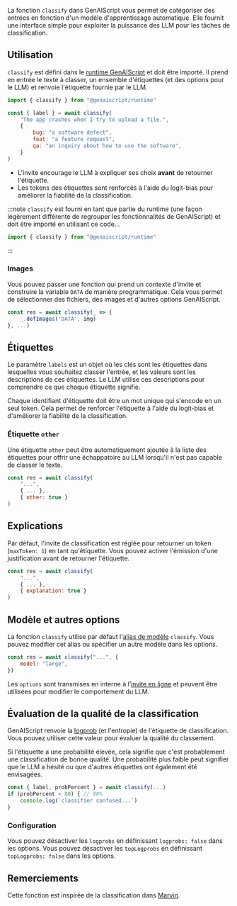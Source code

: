 La fonction `classify` dans GenAIScript vous permet de catégoriser des entrées en fonction d'un modèle d'apprentissage automatique.
Elle fournit une interface simple pour exploiter la puissance des LLM pour les tâches de classification.

## Utilisation

`classify` est défini dans le [runtime GenAIScript](../../../reference/reference/runtime/) et doit être importé. Il prend en entrée le texte à classer, un ensemble d'étiquettes (et des options pour le LLM)
et renvoie l'étiquette fournie par le LLM.

```js
import { classify } from "@genaiscript/runtime"

const { label } = await classify(
    "The app crashes when I try to upload a file.",
    {
        bug: "a software defect",
        feat: "a feature request",
        qa: "an inquiry about how to use the software",
    }
)
```

* L'invite encourage le LLM à expliquer ses choix **avant** de retourner l'étiquette.
* Les tokens des étiquettes sont renforcés à l'aide du logit-bias pour améliorer la fiabilité de la classification.

:::note
`classify` est fourni en tant que partie du runtime (une façon légèrement différente de regrouper les fonctionnalités de GenAIScript) et doit être importé en utilisant ce code...

```js
import { classify } from "@genaiscript/runtime"
```
:::

### Images

Vous pouvez passer une fonction qui prend un contexte d'invite
et construire la variable `DATA` de manière programmatique.
Cela vous permet de sélectionner des fichiers, des images et d'autres options GenAIScript.

```js
const res = await classify(_ => {
    _.defImages('DATA', img)
}, ...)
```

## Étiquettes

Le paramètre `labels` est un objet où les clés sont les étiquettes dans lesquelles vous souhaitez classer l'entrée, et les valeurs sont les descriptions de ces étiquettes. Le LLM utilise ces descriptions pour comprendre ce que chaque étiquette signifie.

Chaque identifiant d'étiquette doit être un mot unique qui s'encode en un seul token. Cela permet de renforcer l'étiquette à l'aide du logit-bias et d'améliorer la fiabilité de la classification.

### Étiquette `other`

Une étiquette `other` peut être automatiquement ajoutée à la liste
des étiquettes pour offrir une échappatoire au LLM lorsqu'il n'est pas capable de classer le texte.

```js "other: true"
const res = await classify(
    "...",
    { ... },
    { other: true }
)
```

## Explications

Par défaut, l'invite de classification est réglée pour retourner un token (`maxToken: 1`) en tant qu'étiquette.
Vous pouvez activer l'émission d'une justification avant de retourner l'étiquette.

```js "explanation: true"
const res = await classify(
    "...",
    { ... },
    { explanation: true }
)
```

## Modèle et autres options

La fonction `classify` utilise par défaut l'[alias de modèle](../../../reference/reference/scripts/model-aliases/) `classify`.
Vous pouvez modifier cet alias ou spécifier un autre modèle dans les options.

```js
const res = await classify("...", {
    model: "large",
})
```

Les `options` sont transmises en interne à l’[invite en ligne](../../../reference/reference/scripts/inline-prompts/) et peuvent être utilisées pour modifier le comportement du LLM.

## Évaluation de la qualité de la classification

GenAIScript renvoie la [logprob](../../../reference/reference/scripts/logprobs/) (et l'entropie) de l'étiquette de classification. Vous pouvez utiliser cette valeur pour évaluer la qualité du classement.

Si l'étiquette a une probabilité élevée, cela signifie que c'est probablement une classification de bonne qualité. Une probabilité plus faible peut signifier que le LLM a hésité ou que d'autres étiquettes ont également été envisagées.

```js
const { label, probPercent } = await classify(...)
if (probPercent < 80) { // 80%
    console.log(`classifier confused...`)
}
```

### Configuration

Vous pouvez désactiver les `logprobs` en définissant `logprobs: false` dans les options. Vous pouvez désactiver les `topLogprobs` en définissant `topLogprobs: false` dans les options.

## Remerciements

Cette fonction est inspirée de la classification dans [Marvin](https://www.askmarvin.ai/docs/text/classification/).
